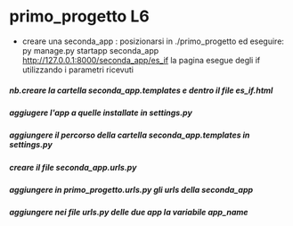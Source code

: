 # primo_progetto L6
 - creare una seconda_app :
 posizionarsi in ./primo_progetto ed eseguire: py manage.py startapp seconda_app
 http://127.0.0.1:8000/seconda_app/es_if
 la pagina esegue degli if utilizzando i parametri ricevuti
 
 ##### nb.creare la cartella seconda_app.templates e dentro il file es_if.html 
 ##### aggiugere l'app a quelle installate in settings.py 
 ##### aggiungere il percorso della cartella seconda_app.templates in settings.py  
 ##### creare il file seconda_app.urls.py
 ##### aggiungere in primo_progetto.urls.py gli urls della seconda_app
 ##### aggiungere nei file urls.py delle due app la variabile app_name